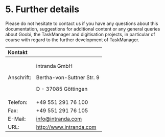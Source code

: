 # 5. Further details

Please do not hesitate to contact us if you have any questions about this documentation, suggestions for additional content or any general queries about Goobi, the TaskManager and digitisation projects, in particular of course with regard to the further development of TaskManager.

<table>
  <thead>
    <tr>
      <th style="text-align:left"><b>Kontakt</b>
      </th>
      <th style="text-align:left">​</th>
    </tr>
  </thead>
  <tbody>
    <tr>
      <td style="text-align:left">Anschrift:</td>
      <td style="text-align:left">
        <p>intranda GmbH</p>
        <p>Bertha-von-Suttner Str. 9</p>
        <p>D - 37085 Göttingen</p>
      </td>
    </tr>
    <tr>
      <td style="text-align:left">Telefon:</td>
      <td style="text-align:left">+49 551 291 76 100</td>
    </tr>
    <tr>
      <td style="text-align:left">Fax:</td>
      <td style="text-align:left">+49 551 291 76 105</td>
    </tr>
    <tr>
      <td style="text-align:left">E-Mail:</td>
      <td style="text-align:left">​<a href="mailto:info@intranda.com">info@intranda.com</a>​</td>
    </tr>
    <tr>
      <td style="text-align:left">URL:</td>
      <td style="text-align:left">​<a href="http://www.intranda.com/">http://www.intranda.com</a>​</td>
    </tr>
  </tbody>
</table>